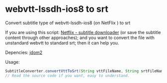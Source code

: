 # webvtt-lssdh-ios8 to srt
Convert subtitle type of webvtt-lssdh-ios8 (on NetFlix ) to srt

If you are using this script: [Netflix - subtitle downloader](https://greasyfork.org/en/scripts/26654-netflix-subtitle-downloader) (or  save the subtitle content through other approaches);
and you want to convert the file with unstandard webvtt to standard srt;
then it can help you.

Depencies:
[jdom2](http://www.jdom.org/)

Usage:

```java
SubtitleConverter.convertVttToSrt(String vttFileName, String srtFileName);
// Read the source code if you want, easy to understand.
```